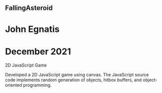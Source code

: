 ## FallingAsteroid
# John Egnatis
# December 2021

2D JavaScript Game

Developed a 2D JavaScript game using canvas. The JavaScript source code implements random generation of objects, hitbox buffers, and object-oriented programming.
